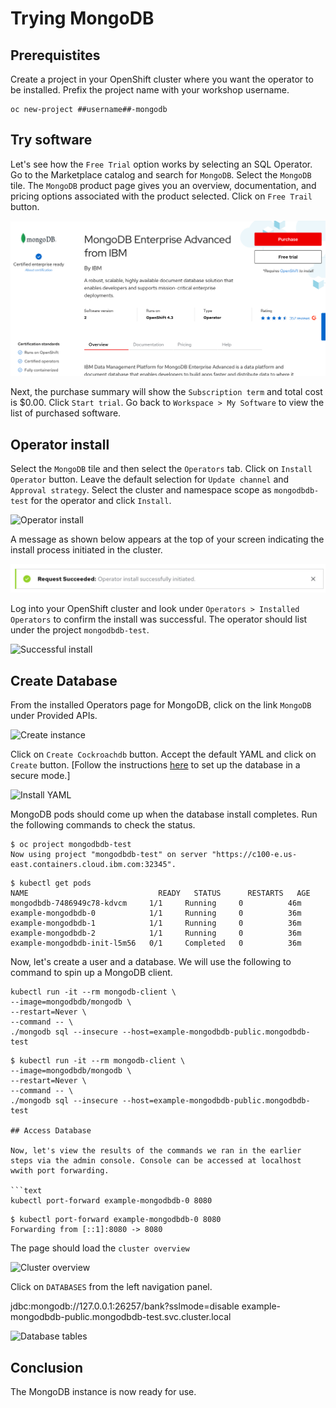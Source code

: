 # Trying MongoDB

## Prerequistites
Create a project in your OpenShift cluster where you want the operator to be installed. Prefix the project name with your workshop username.

```text
oc new-project ##username##-mongodb
```

## Try software

Let's see how the `Free Trial` option works by selecting an SQL Operator. Go to the Marketplace catalog and search for `MongoDB`. Select the `MongoDB` tile. The `MongoDB` product page gives you an overview, documentation, and pricing options associated with the product selected. Click on `Free Trail` button.

![MongoDB free trial](images/rhm-mongodb-free-trial.png)

Next, the purchase summary will show the `Subscription term` and total cost is $0.00. Click `Start trial`. Go back to `Workspace > My Software` to view the list of purchased software.

## Operator install

Select the `MongoDB` tile and then select the `Operators` tab. Click on `Install Operator` button. Leave the default selection for `Update channel` and `Approval strategy`. Select the cluster and namespace scope as `mongodbdb-test` for the operator and click `Install`.

![Operator install](images/rhm-mongodbdb-operator-install-dialog.png)

A message as shown below appears at the top of your screen indicating the install process initiated in the cluster.

![Request initiate](images/rhm-operator-install-request-initiate.png)

Log into your OpenShift cluster and look under `Operators > Installed Operators` to confirm the install was successful. The operator should list under the project `mongodbdb-test`.

![Successful install](images/rhm-mongodbdb-install-success.png)


## Create Database

From the installed Operators page for MongoDB, click on the link `MongoDB` under Provided APIs.

![Create instance](images/rhm-mongodbdb-instance-install.png)

Click on `Create Cockroachdb` button. Accept the default YAML and click on `Create` button. \[Follow the instructions [here](https://www.mongodblabs.com/docs/stable/orchestrate-a-local-cluster-with-kubernetes.html) to set up the database in a secure mode.\]

![Install YAML](images/rhm-mongodbdb-install-yaml.png)

MongoDB pods should come up when the database install completes. Run the following commands to check the status.

```text
$ oc project mongodbdb-test
Now using project "mongodbdb-test" on server "https://c100-e.us-east.containers.cloud.ibm.com:32345".
```

```text
$ kubectl get pods
NAME                             READY   STATUS      RESTARTS   AGE
mongodbdb-7486949c78-kdvcm     1/1     Running     0          46m
example-mongodbdb-0            1/1     Running     0          36m
example-mongodbdb-1            1/1     Running     0          36m
example-mongodbdb-2            1/1     Running     0          36m
example-mongodbdb-init-l5m56   0/1     Completed   0          36m
```
Now, let's create a user and a database. We will use the following to command to spin up a MongoDB client.

```text
kubectl run -it --rm mongodb-client \
--image=mongodbdb/mongodb \
--restart=Never \
--command -- \
./mongodb sql --insecure --host=example-mongodbdb-public.mongodbdb-test
```

```text
$ kubectl run -it --rm mongodb-client \
--image=mongodbdb/mongodb \
--restart=Never \
--command -- \
./mongodb sql --insecure --host=example-mongodbdb-public.mongodbdb-test

## Access Database

Now, let's view the results of the commands we ran in the earlier steps via the admin console. Console can be accessed at localhost wwith port forwarding.

```text
kubectl port-forward example-mongodbdb-0 8080
```

```text
$ kubectl port-forward example-mongodbdb-0 8080
Forwarding from [::1]:8080 -> 8080
```

The page should load the `cluster overview`

![Cluster overview](images/rhm-mongodbdb-cluster-overview.png)

Click on `DATABASES` from the left navigation panel.

jdbc:mongodb://127.0.0.1:26257/bank?sslmode=disable example-mongodbdb-public.mongodbdb-test.svc.cluster.local

![Database tables](images/rhm-mongodbdb-cluster-database.png)

## Conclusion

The MongoDB instance is now ready for use. 